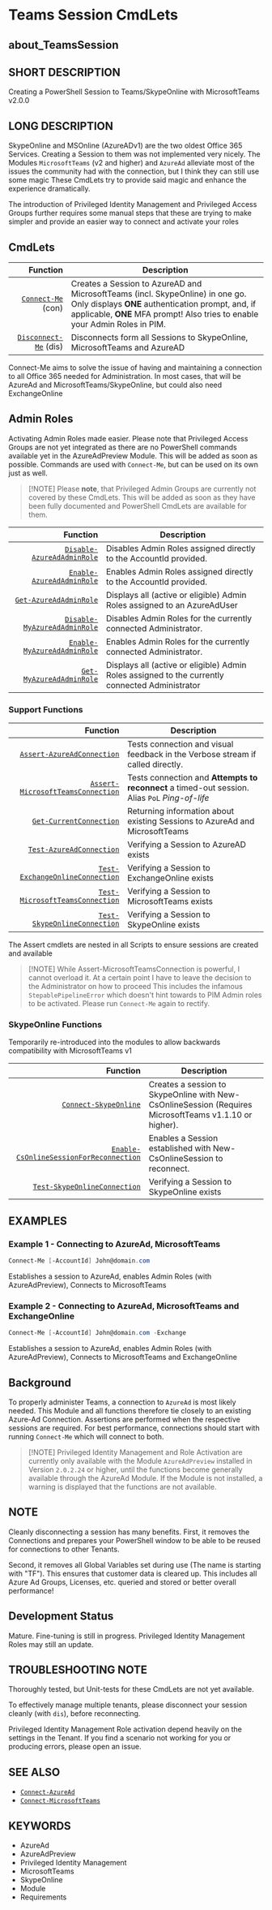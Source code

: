﻿# Teams Session CmdLets

## about_TeamsSession

## SHORT DESCRIPTION

Creating a PowerShell Session to Teams/SkypeOnline  with MicrosoftTeams v2.0.0

## LONG DESCRIPTION

SkypeOnline and MSOnline (AzureADv1) are the two oldest Office 365 Services. Creating a Session to them was not implemented very nicely.
The Modules `MicrosoftTeams` (v2 and higher) and `AzureAd` alleviate most of the issues the community had with the connection, but I think they can still use some magic
These CmdLets try to provide said magic and enhance the experience dramatically.

The introduction of Privileged Identity Management and Privileged Access Groups further requires some manual steps that these are trying to make simpler and provide an easier way to connect and activate your roles

## CmdLets

| Function                                                    | Description                                                                                                                                  |
| -----------------------------------------------------------: | -------------------------------------------------------------------------------------------------------------------------------------------- |
| [`Connect-Me`](Connect-Me.md) (con)                   | Creates a Session to AzureAD and MicrosoftTeams (incl. SkypeOnline) in one go. Only displays **ONE** authentication prompt, and, if applicable, **ONE** MFA prompt! Also tries to enable your Admin Roles in PIM. |
| [`Disconnect-Me`](Disconnect-Me.md) (dis)             | Disconnects form all Sessions to SkypeOnline, MicrosoftTeams and AzureAD                                                                     |

Connect-Me aims to solve the issue of having and maintaining a connection to all Office 365 needed for Administration. In most cases, that will be AzureAd and MicrosoftTeams/SkypeOnline, but could also need ExchangeOnline

## Admin Roles

Activating Admin Roles made easier. Please note that Privileged Access Groups are not yet integrated as there are no PowerShell commands available yet in the AzureAdPreview Module. This will be added as soon as possible. Commands are used with `Connect-Me`, but can be used on its own just as well.

> [!NOTE] Please **note**, that Privileged Admin Groups are currently not covered by these CmdLets. This will be added as soon as they have been fully documented and PowerShell CmdLets are available for them.

| Function                                                      | Description                                                                                                                                     |
| -------------------------------------------------------------: | ----------------------------------------------------------------------------------------------------------------------------------------------- |
| [`Disable-AzureAdAdminRole`](Disable-AzureAdAdminRole.md) | Disables Admin Roles assigned directly to the AccountId provided. |
| [`Enable-AzureAdAdminRole`](Enable-AzureAdAdminRole.md) | Enables Admin Roles assigned directly to the AccountId provided. |
| [`Get-AzureAdAdminRole`](Get-AzureAdAdminRole.md)       | Displays all (active or eligible) Admin Roles assigned to an AzureAdUser                                                                        |
| [`Disable-MyAzureAdAdminRole`](Disable-MyAzureAdAdminRole.md) | Disables Admin Roles for the currently connected Administrator. |
| [`Enable-MyAzureAdAdminRole`](Enable-MyAzureAdAdminRole.md) | Enables Admin Roles for the currently connected Administrator. |
| [`Get-MyAzureAdAdminRole`](Get-MyAzureAdAdminRole.md)       | Displays all (active or eligible) Admin Roles assigned to the currently connected  Administrator                                               |

### Support Functions

| Function                                                                      | Description                                                                                   |
| -----------------------------------------------------------------------------: | --------------------------------------------------------------------------------------------- |
| [`Assert-AzureAdConnection`](Assert-AzureAdConnection.md)               | Tests connection and visual feedback in the Verbose stream if called directly.                |
| [`Assert-MicrosoftTeamsConnection`](Assert-MicrosoftTeamsConnection.md) | Tests connection and **Attempts to reconnect** a timed-out session. Alias `PoL` *Ping-of-life*                |
| [`Get-CurrentConnection`](Get-CurrentConnection.md)                   | Returning information about existing Sessions to AzureAd and MicrosoftTeams                     |
| [`Test-AzureAdConnection`](Test-AzureAdConnection.md)                   | Verifying a Session to AzureAD exists                                                         |
| [`Test-ExchangeOnlineConnection`](Test-ExchangeOnlineConnection.md)     | Verifying a Session to ExchangeOnline exists                                                  |
| [`Test-MicrosoftTeamsConnection`](Test-MicrosoftTeamsConnection.md)           | Verifying a Session to MicrosoftTeams exists                                                     |
| [`Test-SkypeOnlineConnection`](Test-SkypeOnlineConnection.md)           | Verifying a Session to SkypeOnline exists                                                     |

The Assert cmdlets are nested in all Scripts to ensure sessions are created and available

> [!NOTE] While Assert-MicrosoftTeamsConnection is powerful, I cannot overload it. At a certain point I have to leave the decision to the Administrator on how to proceed
> This includes the infamous `StepablePipelineError` which doesn't hint towards to PIM Admin roles to be activated. Please run `Connect-Me` again to rectify.

### SkypeOnline Functions

Temporarily re-introduced into the modules to allow backwards compatibility with MicrosoftTeams v1

| Function                                                  | Description                                                                                                        |
| --------------------------------------------------------: | ------------------------------------------------------------------------------------------------------------------ |
| [`Connect-SkypeOnline`](Connect-SkypeOnline.md)           | Creates a session to SkypeOnline with New-CsOnlineSession (Requires MicrosoftTeams v1.1.10 or higher).             |
| [`Enable-CsOnlineSessionForReconnection`](Enable-CsOnlineSessionForReconnection.md)           | Enables a Session established with New-CsOnlineSession to reconnect.           |
| [`Test-SkypeOnlineConnection`](Test-SkypeOnlineConnection.md)           | Verifying a Session to SkypeOnline exists                                                     |

## EXAMPLES

### Example 1 - Connecting to AzureAd, MicrosoftTeams

````powershell
Connect-Me [-AccountId] John@domain.com
````

Establishes a session to AzureAd, enables Admin Roles (with AzureAdPreview), Connects to MicrosoftTeams

### Example 2 - Connecting to AzureAd, MicrosoftTeams and ExchangeOnline

````powershell
Connect-Me [-AccountId] John@domain.com -Exchange
````

Establishes a session to AzureAd, enables Admin Roles (with AzureAdPreview), Connects to MicrosoftTeams and ExchangeOnline

## Background

To properly administer Teams, a connection to `AzureAd` is most likely needed. This Module and all functions therefore tie closely to an existing Azure-Ad Connection. Assertions are performed when the respective sessions are required.
For best performance, connections should start with running `Connect-Me` which will connect to both.

> [!NOTE] Privileged Identity Management and Role Activation are currently only available with the Module `AzureAdPreview` installed in Version `2.0.2.24` or higher, until the functions become generally available through the AzureAd Module.
> If the Module is not installed, a warning is displayed that the functions are not available.

## NOTE

Cleanly disconnecting a session has many benefits. First, it removes the Connections and prepares your PowerShell window to be able to be reused for connections to other Tenants.

Second, it removes all Global Variables set during use (The name is starting with "TF"). This ensures that customer data is cleared up. This includes all Azure Ad Groups, Licenses, etc. queried and stored or better overall performance!

## Development Status

Mature. Fine-tuning is still in progress.
Privileged Identity Management Roles may still an update.

## TROUBLESHOOTING NOTE

Thoroughly tested, but Unit-tests for these CmdLets are not yet available.

To effectively manage multiple tenants, please disconnect your session cleanly (with `dis`), before reconnecting.

Privileged Identity Management Role activation depend heavily on the settings in the Tenant.
If you find a scenario not working for you or producing errors, please open an issue.

## SEE ALSO

- [`Connect-AzureAd`](https://docs.microsoft.com/en-us/powershell/module/azureAd/connect-azuread)
- [`Connect-MicrosoftTeams`](https://docs.microsoft.com/en-us/powershell/module/teams/connect-microsoftteams?view=teams-ps)

## KEYWORDS

- AzureAd
- AzureAdPreview
- Privileged Identity Management
- MicrosoftTeams
- SkypeOnline
- Module
- Requirements
